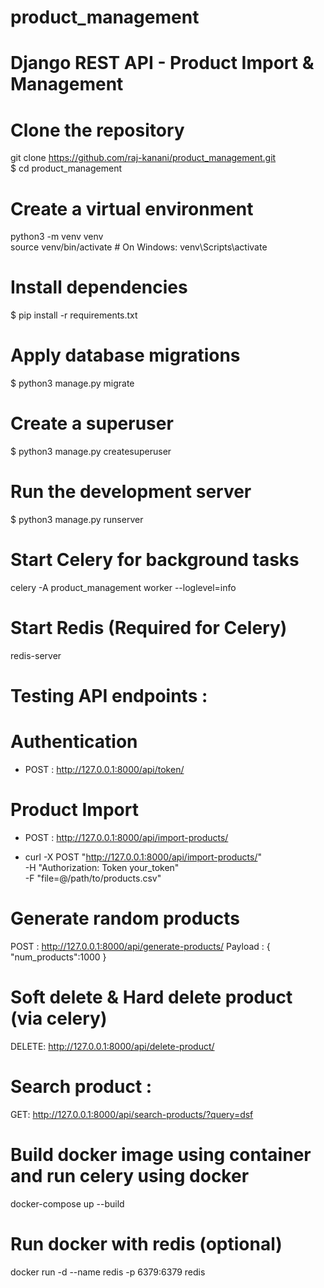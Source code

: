 # product_management
# Django REST API - Product Import & Management  

# Clone the repository

git clone https://github.com/raj-kanani/product_management.git  
$ cd product_management  

# Create a virtual environment  
 python3 -m venv venv  
source venv/bin/activate  # On Windows: venv\Scripts\activate  

# Install dependencies  
$ pip install -r requirements.txt  

# Apply database migrations  
$ python3 manage.py migrate  

# Create a superuser  
$ python3 manage.py createsuperuser  

# Run the development server  
$ python3 manage.py runserver  

# Start Celery for background tasks  
celery -A product_management worker --loglevel=info  

# Start Redis (Required for Celery)  
redis-server  


# Testing API endpoints : 

# Authentication

- POST : http://127.0.0.1:8000/api/token/	


# Product Import

- POST : http://127.0.0.1:8000/api/import-products/	


- curl -X POST "http://127.0.0.1:8000/api/import-products/" \
     -H "Authorization: Token your_token" \
     -F "file=@/path/to/products.csv"

# Generate random products
POST : http://127.0.0.1:8000/api/generate-products/
Payload : 
{
    "num_products":1000
}
# Soft delete & Hard delete product (via celery)
DELETE:	http://127.0.0.1:8000/api/delete-product/	

# Search product :
GET: http://127.0.0.1:8000/api/search-products/?query=dsf

# Build docker image using container and run celery using docker

docker-compose up --build  

# Run docker with redis (optional)
docker run -d --name redis -p 6379:6379 redis

